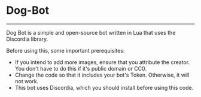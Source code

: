 # Dog-Bot
-----

Dog Bot is a simple and open-source bot written in Lua that uses the Discordia library.

Before using this, some important prerequisites: 
 - If you intend to add more images, ensure that you attribute the creator. You don't have to do this if it's public domain or CC0.
 - Change the code so that it includes your bot's Token. Otherwise, it will not work.
 - This bot uses Discordia, which you should install before using this code.

